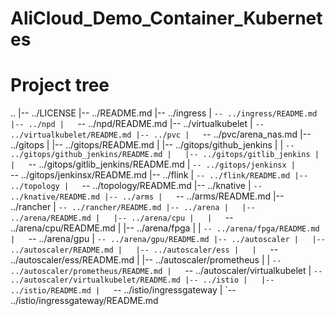 # AliCloud_Demo_Container_Kubernetes


# Project tree

..
|-- ../LICENSE
|-- ../README.md
|-- ../ingress
|   `-- ../ingress/README.md
|-- ../npd
|   `-- ../npd/README.md
|-- ../virtualkubelet
|   `-- ../virtualkubelet/README.md
|-- ../pvc
|   `-- ../pvc/arena_nas.md
|-- ../gitops
|   |-- ../gitops/README.md
|   |-- ../gitops/github_jenkins
|   |   `-- ../gitops/github_jenkins/README.md
|   |-- ../gitops/gitlib_jenkins
|   |   `-- ../gitops/gitlib_jenkins/README.md
|   `-- ../gitops/jenkinsx
|       `-- ../gitops/jenkinsx/README.md
|-- ../flink
|   `-- ../flink/README.md
|-- ../topology
|   `-- ../topology/README.md
|-- ../knative
|   `-- ../knative/README.md
|-- ../arms
|   `-- ../arms/README.md
|-- ../rancher
|   `-- ../rancher/README.md
|-- ../arena
|   |-- ../arena/README.md
|   |-- ../arena/cpu
|   |   `-- ../arena/cpu/README.md
|   |-- ../arena/fpga
|   |   `-- ../arena/fpga/README.md
|   `-- ../arena/gpu
|       `-- ../arena/gpu/README.md
|-- ../autoscaler
|   |-- ../autoscaler/README.md
|   |-- ../autoscaler/ess
|   |   `-- ../autoscaler/ess/README.md
|   |-- ../autoscaler/prometheus
|   |   `-- ../autoscaler/prometheus/README.md
|   `-- ../autoscaler/virtualkubelet
|       `-- ../autoscaler/virtualkubelet/README.md
|-- ../istio
|   |-- ../istio/README.md
|   `-- ../istio/ingressgateway
|       `-- ../istio/ingressgateway/README.md


